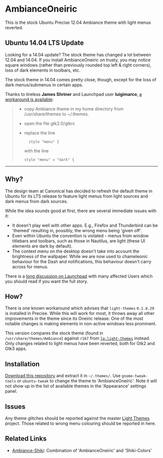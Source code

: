 AmbianceOneiric
===============

This is the stock Ubuntu Precise 12.04 Ambiance theme with light menus reverted.

Ubuntu 14.04 LTS Update
-----------------------

Looking for a 14.04 update? The stock theme has changed a lot between 12.04 and 14.04. If you install AmbianceOneiric on trusty, you may notice square windows (rather than previously rounded top left & right corners), loss of dark elements in toolbars, etc.

The stock theme in 14.04 comes pretty close, though, except for the loss of dark menus/submenus in certain apps.

Thanks to tireless **James Shriner** and Launchpad user **luigimarco**, [a workaround is available](https://bugs.launchpad.net/ubuntu/+source/light-themes/+bug/932274/comments/9):

> - copy Ambiance theme in my home directory from /usr/share/themes to ~/.themes.
> - open the file gtk2.0/gtkrc
> - replace the line
>
>         style "menu" {
>
>   with the line  
>
>       style "menu" = "dark" {

----------

Why?
----

The design team at Canonical has decided to refresh the default theme in Ubuntu
for its LTS release to feature light menus from light sources and dark menus
from dark sources.

While the idea sounds good at first, there are several immediate issues with it:

* It doesn't play well with other apps. E.g., Firefox and Thunderbird can be
  'themed' resulting in, possibly, the wrong menu being 'given off'.
* Even within Ubuntu the convention is violated - menus from window titlebars
  and toolbars, such as those in Nautilus, are light (these UI elements are dark
  by default).
* The context menu on the desktop doesn't take into account the brightness of the
  wallpaper. While we are now used to chameleonic behaviour for the Dash and
  notifications, this behaviour doesn't carry across for menus.

There is a [long discussion on Launchpad][discussion] with many affected Users
which you should read if you want the full story.

  [discussion]: https://bugs.launchpad.net/ubuntu/+source/light-themes/+bug/925895

How?
----

There is one known workaround which advises that `light-themes` `0.1.8.29` is
installed in Precise. While this will work for most, it throws away all other
improvements in the theme since its Oneiric release. One of the most notable
changes is making elements in non-active windows less prominent.

This version compares the stock theme (found in `/usr/share/themes/Ambiance`)
against `r167` from [`lp:light-themes`][lightthemes] instead. Only changes
related to light menus have been reverted, both for Gtk2 and Gtk3 apps.

  [lightthemes]: http://bazaar.launchpad.net/~ubuntu-art-pkg/light-themes/trunk/files/167

Installation
------------

[Download this repository][download] and extract it in `~/.themes/`. Use
`gnome-tweak-tools` or `ubuntu-tweak` to change the theme to 'AmbianceOneiric'.
Note it will not show up in the list of available themes in the 'Appearance'
settings panel.

  [download]: https://github.com/StanAngeloff/AmbianceOneiric/zipball/master

Issues
------

Any theme glitches should be reported against the master [Light Themes][master]
project. Those related to wrong menu colouring should be reported in here.

  [master]: https://code.launchpad.net/~ubuntu-art-pkg/light-themes/trunk

Related Links
-------------

* [Ambiance-Shiki][shiki]: Combination of 'AmbianceOneiric' and 'Shiki-Colors'

  [shiki]: https://github.com/aceat64/Ambiance-Shiki
